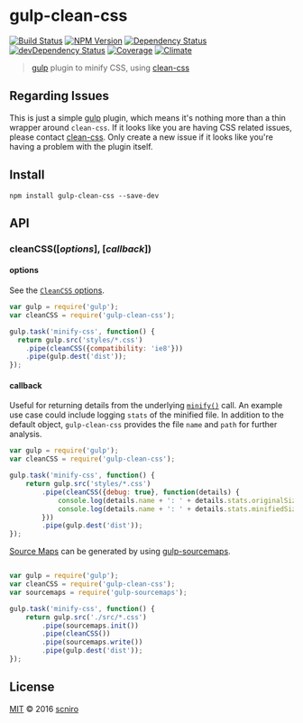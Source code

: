 # gulp-clean-css

[![Build Status](https://img.shields.io/travis/scniro/gulp-clean-css.svg?style=flat-square)](https://travis-ci.org/scniro/gulp-clean-css)
[![NPM Version](https://img.shields.io/npm/v/gulp-clean-css.svg?style=flat-square)](https://www.npmjs.com/package/gulp-clean-css)
[![Dependency Status](https://img.shields.io/david/scniro/gulp-clean-css.svg?label=deps&style=flat-square)](https://david-dm.org/scniro/gulp-clean-css)
[![devDependency Status](https://img.shields.io/david/dev/scniro/gulp-clean-css.svg?label=devDeps&style=flat-square)](https://david-dm.org/scniro/gulp-clean-css#info=devDependencies)
[![Coverage](https://img.shields.io/coveralls/scniro/gulp-clean-css.svg?style=flat-square)](https://coveralls.io/github/scniro/gulp-clean-css)
[![Climate](https://img.shields.io/codeclimate/github/scniro/gulp-clean-css.svg?label=climate&style=flat-square)](https://codeclimate.com/github/scniro/gulp-clean-css)

> [gulp](http://gulpjs.com/) plugin to minify CSS, using [clean-css](https://github.com/jakubpawlowicz/clean-css)

## Regarding Issues

This is just a simple [gulp](https://github.com/gulpjs/gulp) plugin, which means it's nothing more than a thin wrapper around `clean-css`. If it looks like you are having CSS related issues, please contact [clean-css](https://github.com/jakubpawlowicz/clean-css/issues). Only create a new issue if it looks like you're having a problem with the plugin itself.

## Install

```
npm install gulp-clean-css --save-dev
```

## API

### cleanCSS([*options*], [*callback*])

#### options

See the [`CleanCSS` options](https://github.com/jakubpawlowicz/clean-css#how-to-use-clean-css-api).

```javascript
var gulp = require('gulp');
var cleanCSS = require('gulp-clean-css');

gulp.task('minify-css', function() {
  return gulp.src('styles/*.css')
    .pipe(cleanCSS({compatibility: 'ie8'}))
    .pipe(gulp.dest('dist'));
});
```

#### callback

Useful for returning details from the underlying [`minify()`](https://github.com/jakubpawlowicz/clean-css#using-api) call. An example use case could include logging `stats` of the minified file. In addition to the default object, `gulp-clean-css` provides the file `name` and `path` for further analysis.

```javascript
var gulp = require('gulp');
var cleanCSS = require('gulp-clean-css');

gulp.task('minify-css', function() {
    return gulp.src('styles/*.css')
        .pipe(cleanCSS({debug: true}, function(details) {
            console.log(details.name + ': ' + details.stats.originalSize);
            console.log(details.name + ': ' + details.stats.minifiedSize);
        }))
        .pipe(gulp.dest('dist'));
});
```

[Source Maps](http://www.html5rocks.com/tutorials/developertools/sourcemaps/) can be generated by using [gulp-sourcemaps](https://github.com/floridoo/gulp-sourcemaps).

```javascript

var gulp = require('gulp');
var cleanCSS = require('gulp-clean-css');
var sourcemaps = require('gulp-sourcemaps');

gulp.task('minify-css', function() {
    return gulp.src('./src/*.css')
        .pipe(sourcemaps.init())
        .pipe(cleanCSS())
        .pipe(sourcemaps.write())
        .pipe(gulp.dest('dist'));
});
```

## License

[MIT](./LICENSE) © 2016 [scniro](https://github.com/scniro)
